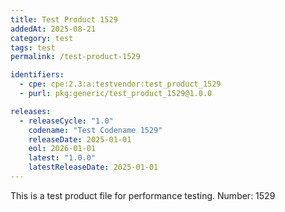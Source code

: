 ```yaml
---
title: Test Product 1529
addedAt: 2025-08-21
category: test
tags: test
permalink: /test-product-1529

identifiers:
  - cpe: cpe:2.3:a:testvendor:test_product_1529
  - purl: pkg:generic/test_product_1529@1.0.0

releases:
  - releaseCycle: "1.0"
    codename: "Test Codename 1529"
    releaseDate: 2025-01-01
    eol: 2026-01-01
    latest: "1.0.0"
    latestReleaseDate: 2025-01-01
---
```


This is a test product file for performance testing. Number: 1529
